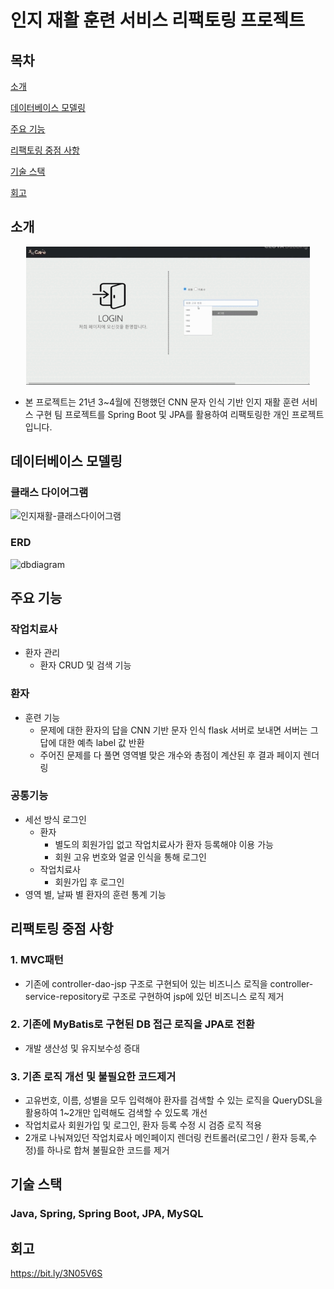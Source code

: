 # 인지 재활 훈련 서비스 리팩토링 프로젝트

## 목차
[소개](#소개)

[데이터베이스 모델링](#데이터베이스-모델링)

[주요 기능](#주요-기능)

[리팩토링 중점 사항](#리팩토링-중점-사항)

[기술 스택](#기술-스택)

[회고](#회고)

## 소개

  <div align="center">
  <img src="./src/main/webapp/resources/images/patientGif.gif" width="90%">
  </div>

- 본 프로젝트는 21년 3~4월에 진행했던 CNN 문자 인식 기반 인지 재활 훈련 서비스 구현 팀 프로젝트를 
  Spring Boot 및 JPA를 활용하여 리팩토링한 개인 프로젝트입니다.

## 데이터베이스 모델링

### 클래스 다이어그램
![인지재활-클래스다이어그램](https://github.com/developer-yechan/Cognitive-Rehabilitation-Training-Service/assets/99064214/370fa03c-80fa-49be-834f-78b734ec222f)
### ERD
![dbdiagram](https://github.com/developer-yechan/Cognitive-Rehabilitation-Training-Service/assets/99064214/6e02ec4e-f4cd-4e4a-b6cf-ce765de70f98)


## 주요 기능

### 작업치료사
  - 환자 관리
    - 환자 CRUD 및 검색 기능
### 환자
  - 훈련 기능 
    - 문제에 대한 환자의 답을 CNN 기반 문자 인식 flask 서버로 보내면 서버는 그 답에 대한 예측 label 값 반환
    - 주어진 문제를 다 풀면 영역별 맞은 개수와 총점이 계산된 후 결과 페이지 렌더링  

### 공통기능
  -  세선 방식 로그인
     - 환자
        - 별도의 회원가입 없고 작업치료사가 환자 등록해야 이용 가능
       - 회원 고유 번호와 얼굴 인식을 통해 로그인  
     - 작업치료사
       - 회원가입 후 로그인 
  - 영역 별, 날짜 별 환자의 훈련 통계 기능
    
## 리팩토링 중점 사항

### 1. MVC패턴
   - 기존에 controller-dao-jsp 구조로 구현되어 있는 비즈니스 로직을 controller-service-repository로 구조로 구현하여 jsp에 있던 비즈니스 로직 제거

### 2. 기존에 MyBatis로 구현된 DB 접근 로직을 JPA로 전환
   - 개발 생산성 및 유지보수성 증대   

### 3. 기존 로직 개선 및 불필요한 코드제거 
   - 고유번호, 이름, 성별을 모두 입력해야 환자를 검색할 수 있는 로직을 QueryDSL을 활용하여 1~2개만 입력해도 검색할 수 있도록 개선
   - 작업치료사 회원가입 및 로그인, 환자 등록 수정 시 검증 로직 적용
   - 2개로 나눠져있던 작업치료사 메인페이지 렌더링 컨트롤러(로그인 / 환자 등록,수정)를 하나로 합쳐 불필요한 코드를 제거

## 기술 스택
### Java, Spring, Spring Boot, JPA, MySQL

## 회고
https://bit.ly/3N05V6S

